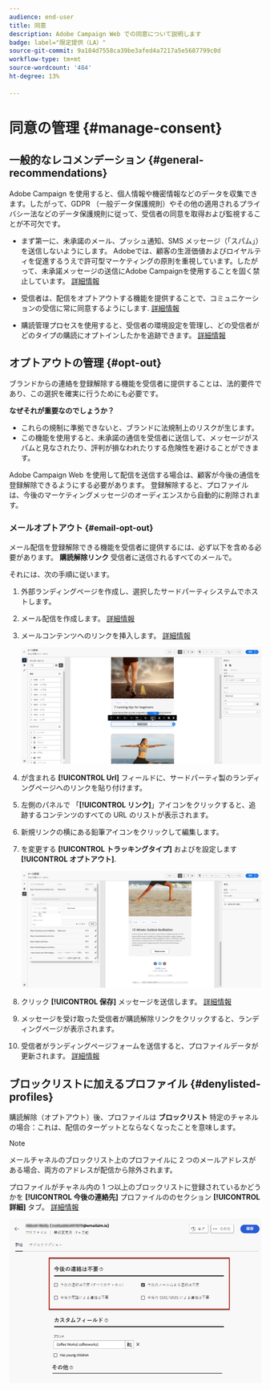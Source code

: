 ```yaml
---
audience: end-user
title: 同意
description: Adobe Campaign Web での同意について説明します
badge: label="限定提供（LA）"
source-git-commit: 9a184d7558ca39be3afed4a7217a5e5687799c0d
workflow-type: tm+mt
source-wordcount: '484'
ht-degree: 13%

---
```


# 同意の管理 {#manage-consent}

## 一般的なレコメンデーション {#general-recommendations}

Adobe Campaign を使用すると、個人情報や機密情報などのデータを収集できます。したがって、GDPR （一般データ保護規則）やその他の適用されるプライバシー法などのデータ保護規則に従って、受信者の同意を取得および監視することが不可欠です。

* まず第一に、未承諾のメール、プッシュ通知、SMS メッセージ（「スパム」）を送信しないようにします。 Adobeでは、顧客の生涯価値およびロイヤルティを促進するうえで許可型マーケティングの原則を重視しています。したがって、未承諾メッセージの送信にAdobe Campaignを使用することを固く禁止しています。 [詳細情報](#denylisted-profiles)

* 受信者は、配信をオプトアウトする機能を提供することで、コミュニケーションの受信に常に同意するようにします<!-- and keep honoring opt-out requests as quickly as possible-->. [詳細情報](#opt-out)

* 購読管理プロセスを使用すると、受信者の環境設定を管理し、どの受信者がどのタイプの購読にオプトインしたかを追跡できます。 [詳細情報](../../delivery/using/about-services-and-subscriptions.md)

## オプトアウトの管理 {#opt-out}

ブランドからの連絡を登録解除する機能を受信者に提供することは、法的要件であり、この選択を確実に行うためにも必要です。 <!--Learn more about the applicable legislation in the [Adobe Campaign Classic v7 documentation](https://experienceleague.adobe.com/docs/campaign-classic/using/getting-started/privacy/privacy-and-recommendations.html#privacy-regulations){target="_blank"}.-->

**なぜそれが重要なのでしょうか？**

* これらの規制に準拠できないと、ブランドに法規制上のリスクが生じます。
* この機能を使用すると、未承諾の通信を受信者に送信して、メッセージがスパムと見なされたり、評判が損なわれたりする危険性を避けることができます。

Adobe Campaign Web を使用して配信を送信する場合は、顧客が今後の通信を登録解除できるようにする必要があります。 登録解除すると、プロファイルは、今後のマーケティングメッセージのオーディエンスから自動的に削除されます。

### メールオプトアウト {#email-opt-out}

メール配信を登録解除できる機能を受信者に提供するには、必ず以下を含める必要があります。 **購読解除リンク** 受信者に送信されるすべてのメールで。

それには、次の手順に従います。

1. 外部ランディングページを作成し、選択したサードパーティシステムでホストします。

1. メール配信を作成します。 [詳細情報](../email/create-email.md)

1. メールコンテンツへのリンクを挿入します。 [詳細情報](../email/message-tracking.md#insert-links)

   ![](../email/assets/message-tracking-insert-link.png)

1. が含まれる **[!UICONTROL Url]** フィールドに、サードパーティ製のランディングページへのリンクを貼り付けます。

1. 左側のパネルで 「**[!UICONTROL リンク]**」アイコンをクリックすると、追跡するコンテンツのすべての URL のリストが表示されます。

1. 新規リンクの横にある鉛筆アイコンをクリックして編集します。

1. を変更する **[!UICONTROL トラッキングタイプ]** およびを設定します **[!UICONTROL オプトアウト]**.

   ![](../email/assets/message-tracking-edit-a-link.png)

1. クリック **[!UICONTROL 保存]** メッセージを送信します。 [詳細情報](../monitor/prepare-send.md)

1. メッセージを受け取った受信者が購読解除リンクをクリックすると、ランディングページが表示されます。

1. 受信者がランディングページフォームを送信すると、プロファイルデータが更新されます。 [詳細情報](#denylisted-profiles)

<!--Any other option availabe such as one-click opt-out link or List-Unsubscribe (to include an unsubscribe link in the email header) to enable opt-out in a delivery?-->

## ブロックリストに加えるプロファイル {#denylisted-profiles}

購読解除（オプトアウト）後、プロファイルは **ブロックリスト** 特定のチャネルの場合：これは、配信のターゲットとならなくなったことを意味します。

>[!NOTE]
>
>メールチャネルのブロックリスト上のプロファイルに 2 つのメールアドレスがある場合、両方のアドレスが配信から除外されます。

プロファイルがチャネル内の 1 つ以上のブロックリストに登録されているかどうかを **[!UICONTROL 今後の連絡先]** プロファイルののセクション **[!UICONTROL 詳細]** タブ。 [詳細情報](../audience/about-recipients.md#access)

![](assets/profile-no-longer-contact.png)

<!--Denylisted status on quarantine list

Additionally, when recipients report your message as spam, or reply to an SMS message with a keyword such as "STOP", their address or phone number is quarantined with the **[!UICONTROL Denylisted]** status. Their profile is updated accordingly.

QUESTION: When a user marks an email as spam, is the profile's No longer contact section also updated? Apparently no (not the same = quarantine vs denylist)

>[!NOTE]
>
>The **[!UICONTROL Denylisted]** status refers to the address only, the profile is not on the denylist, so that the user continues receiving SMS messages and push notifications.

Learn more about Feedback loops in the [Delivery Best Practices Guide](https://experienceleague.adobe.com/docs/deliverability-learn/deliverability-best-practice-guide/transition-process/infrastructure.html#feedback-loops){target="_blank"}.

Learn more on quarantine in the [Campaign v8 (client console) documentation](https://experienceleague.adobe.com/docs/campaign/campaign-v8/send/failures/quarantines.html#non-deliverable-bounces){target="_blank"}.-->




